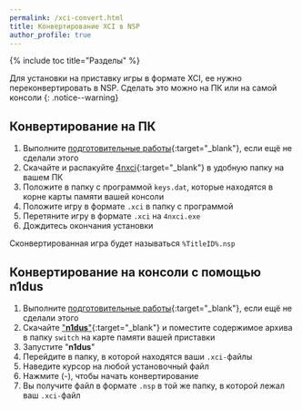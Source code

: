 ```yaml
---
permalink: /xci-convert.html
title: Конвертирование XCI в NSP
author_profile: true
---
```

{% include toc title="Разделы" %}

Для установки на приставку игры в формате XCI, ее нужно переконвертировать в NSP. Сделать это можно на ПК или на самой консоли
{: .notice--warning}

## Конвертирование на ПК 

1. Выполните [подготовительные работы](games#подготовительные-работы){:target="_blank"}, если ещё не сделали этого
1. Скачайте и распакуйте [4nxci](https://github.com/The-4n/4NXCI/releases){:target="_blank"} в удобную папку на вашем ПК 
1. Положите в папку с программой `keys.dat`, которые находятся в корне карты памяти вашей консоли 
1. Положите игру в формате `.xci` в папку с программой 
1. Перетяните игру в формате `.xci` на `4nxci.exe`
1. Дождитесь окончания установки

Сконвертированная игра будет называться `%TitleID%.nsp`

## Конвертирование на консоли с помощью n1dus

1. Выполните [подготовительные работы](games#подготовительные-работы){:target="_blank"}, если ещё не сделали этого
1. Скачайте ["**n1dus**"](/files/n1dus.zip){:target="_blank"} и поместите содержимое архива в папку `switch` на карте памяти вашей приставки
1. Запустите "**n1dus**"
1. Перейдите в папку, в которой находятся ваши `.xci-`файлы
1. Наведите курсор на любой установочный файл
1. Нажмите (-), чтобы начать конвертирование
1. Вы получите файл в формате `.nsp` в той же папку, в которой лежал ваш `.xci-`файл
